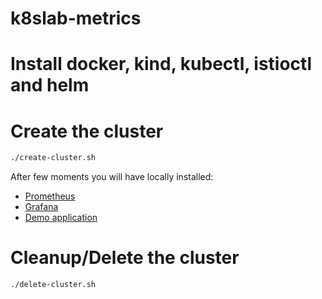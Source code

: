 # k8slab-metrics

# Install docker, kind, kubectl, istioctl and helm

# Create the cluster
```bash
./create-cluster.sh
```
After few moments you will have locally installed:

- [Prometheus](http://prometheus.127.0.0.1.nip.io/)
- [Grafana](http://grafana.127.0.0.1.nip.io/)
- [Demo application](http://demoapp.127.0.0.1.nip.io)

# Cleanup/Delete the cluster
```bash
./delete-cluster.sh
```
